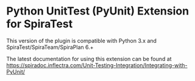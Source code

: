 # Python UnitTest (PyUnit) Extension for SpiraTest

This version of the plugin is compatible with Python 3.x and SpiraTest/SpiraTeam/SpiraPlan 6.+

The latest documentation for using this extension can be found at https://spiradoc.inflectra.com/Unit-Testing-Integration/Integrating-with-PyUnit/